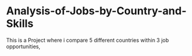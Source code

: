 # Analysis-of-Jobs-by-Country-and-Skills
This is a Project where i compare 5 different countries within 3 job opportunities,
